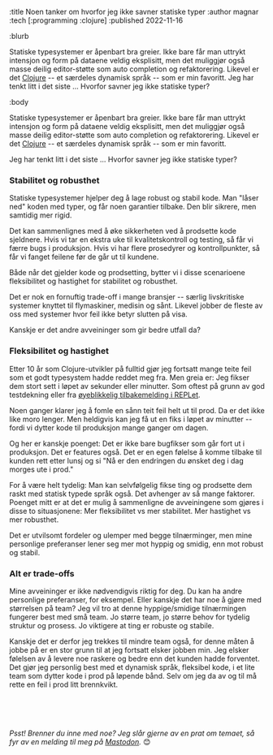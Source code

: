 :title Noen tanker om hvorfor jeg ikke savner statiske typer
:author magnar
:tech [:programming :clojure]
:published 2022-11-16

:blurb

Statiske typesystemer er åpenbart bra greier. Ikke bare får man uttrykt
intensjon og form på dataene veldig eksplisitt, men det muliggjør også masse
deilig editor-støtte som auto completion og refaktorering. Likevel er det
[Clojure](/clojure/) -- et særdeles dynamisk språk -- som er min favoritt. Jeg
har tenkt litt i det siste ... Hvorfor savner jeg ikke statiske typer?

:body

Statiske typesystemer er åpenbart bra greier. Ikke bare får man uttrykt
intensjon og form på dataene veldig eksplisitt, men det muliggjør også masse
deilig editor-støtte som auto completion og refaktorering. Likevel er det
[Clojure](/clojure/) -- et særdeles dynamisk språk -- som er min favoritt.

Jeg har tenkt litt i det siste ... Hvorfor savner jeg ikke statiske typer?

### Stabilitet og robusthet

Statiske typesystemer hjelper deg å lage robust og stabil kode. Man "låser ned"
koden med typer, og får noen garantier tilbake. Den blir sikrere, men samtidig
mer rigid.

Det kan sammenlignes med å øke sikkerheten ved å prodsette kode sjeldnere. Hvis
vi tar en ekstra uke til kvalitetskontroll og testing, så får vi færre bugs i
produksjon. Hvis vi har flere prosedyrer og kontrollpunkter, så får vi fanget
feilene før de går ut til kundene.

Både når det gjelder kode og prodsetting, bytter vi i disse scenarioene
fleksibilitet og hastighet for stabilitet og robusthet.

Det er nok en fornuftig trade-off i mange bransjer -- særlig livskritiske
systemer knyttet til flymaskiner, medisin og sånt. Likevel jobber de fleste av
oss med systemer hvor feil ikke betyr slutten på visa.

Kanskje er det andre avveininger som gir bedre utfall da?

### Fleksibilitet og hastighet

Etter 10 år som Clojure-utvikler på fulltid gjør jeg fortsatt mange teite feil
som et godt typesystem hadde reddet meg fra. Men greia er: Jeg fikser dem
stort sett i løpet av sekunder eller minutter. Som oftest på grunn av god
testdekning eller fra [øyeblikkelig tilbakemelding i
REPLet](/blogg/2022-10-repl/).

Noen ganger klarer jeg å fomle en sånn teit feil helt ut til prod. Da er det
ikke like moro lenger. Men heldigvis kan jeg få ut en fiks i løpet av minutter
-- fordi vi dytter kode til produksjon mange ganger om dagen.

Og her er kanskje poenget: Det er ikke bare bugfikser som går fort ut i
produksjon. Det er features også. Det er en egen følelse å komme tilbake til
kunden rett etter lunsj og si "Nå er den endringen du ønsket deg i dag morges
ute i prod."

For å være helt tydelig: Man kan selvfølgelig fikse ting og prodsette dem raskt
med statisk typede språk også. Det avhenger av så mange faktorer. Poenget mitt
er at det er mulig å sammenligne de avveiningene som gjøres i disse to
situasjonene: Mer fleksibilitet vs mer stabilitet. Mer hastighet vs mer
robusthet.

Det er utvilsomt fordeler og ulemper med begge tilnærminger, men mine personlige
preferanser lener seg mer mot hyppig og smidig, enn mot robust og stabil.

### Alt er trade-offs

Mine avveininger er ikke nødvendigvis riktig for deg. Du kan ha andre personlige
preferanser, for eksempel. Eller kanskje det har noe å gjøre med størrelsen på
team? Jeg vil tro at denne hyppige/smidige tilnærmingen fungerer best med små
team. Jo større team, jo større behov for tydelig struktur og prosess. Jo
viktigere at ting er robuste og stabile.

Kanskje det er derfor jeg trekkes til mindre team også, for denne måten å jobbe
på er en stor grunn til at jeg fortsatt elsker jobben min. Jeg elsker følelsen
av å levere noe raskere og bedre enn det kunden hadde forventet. Det gjør jeg
personlig best med et dynamisk språk, fleksibel kode, i et lite team som dytter
kode i prod på løpende bånd. Selv om jeg da av og til må rette en feil i prod
litt brennkvikt.

<br><br><br>

*Psst! Brenner du inne med noe? Jeg slår gjerne av en prat om
temaet, så fyr av en melding til meg på
[Mastodon](https://snabelen.no/@magnars).* 😊

